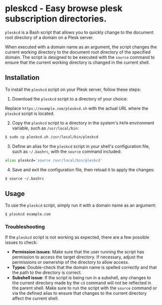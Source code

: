 # pleskcd - Easy browse plesk subscription directories. 

`pleskcd` is a Bash script that allows you to quickly change to the document root directory of a domain on a Plesk server.

When executed with a domain name as an argument, the script changes the current working directory to the document root directory of the specified domain. The script is designed to be executed with the `source` command to ensure that the current working directory is changed in the current shell.

## Installation

To install the `pleskcd` script on your Plesk server, follow these steps:

1. Download the `pleskcd` script to a directory of your choice:


Replace `https://example.com/pleskcd.sh` with the actual URL where the `pleskcd` script is located.

2. Copy the `pleskcd` script to a directory in the system's `PATH` environment variable, such as `/usr/local/bin`:

```bash
$ sudo cp pleskcd.sh /usr/local/bin/pleskcd

```

3. Define an alias for the `pleskcd` script in your shell's configuration file, such as `~/.bashrc`, with the `source` command included:

```bash
alias pleskcd='source /usr/local/bin/pleskcd'

```


4. Save and exit the configuration file, then reload it to apply the changes:

```bash
$ source ~/.bashrc

```


## Usage

To use the `pleskcd` script, simply run it with a domain name as an argument:

```bash
$ pleskcd example.com
```



### Troubleshooting

If the `pleskcd` script is not working as expected, there are a few possible issues to check:

- **Permission issues**: Make sure that the user running the script has permission to access the target directory. If necessary, adjust the permissions or ownership of the directory to allow access.
- **Typos**: Double-check that the domain name is spelled correctly and that the path to the directory is correct.
- **Subshell issue**: If the script is being run in a subshell, any changes to the current directory made by the `cd` command will not be reflected in the parent shell. Make sure to run the script with the `source` command or via the defined alias to ensure that changes to the current directory affect the current shell.

